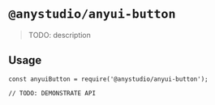 # `@anystudio/anyui-button`

> TODO: description

## Usage

```
const anyuiButton = require('@anystudio/anyui-button');

// TODO: DEMONSTRATE API
```

